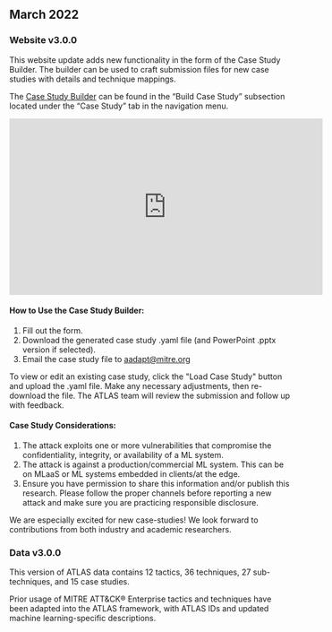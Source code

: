 ## March 2022


### Website v3.0.0

This website update adds new functionality in the form of the Case Study Builder. The builder can be used to craft submission files for new case studies with details and technique mappings.

The [Case Study Builder](https://atlas.mitre.org/studies/create) can be found in the “Build Case Study” subsection located under the “Case Study” tab in the navigation menu.

<iframe width="560" height="315" src="https://www.youtube-nocookie.com/embed/Np_ip14YJGg" title="YouTube video player" frameborder="0" allow="accelerometer; autoplay; clipboard-write; encrypted-media; gyroscope; picture-in-picture" allowfullscreen></iframe>


#### How to Use the Case Study Builder:

1.	Fill out the form.
2.	Download the generated case study .yaml file (and PowerPoint .pptx version if selected).
3.	Email the case study file to aadapt@mitre.org

To view or edit an existing case study, click the "Load Case Study" button and upload the .yaml file. Make any necessary adjustments, then re-download the file. The ATLAS team will review the submission and follow up with feedback.


#### Case Study Considerations:

1.	The attack exploits one or more vulnerabilities that compromise the confidentiality, integrity, or availability of a ML system.
2.	The attack is against a production/commercial ML system. This can be on MLaaS or ML systems embedded in clients/at the edge.
3.	Ensure you have permission to share this information and/or publish this research. Please follow the proper channels before reporting a new attack and make sure you are practicing responsible disclosure.

We are especially excited for new case-studies! We look forward to contributions from both industry and academic researchers.


### Data v3.0.0

This version of ATLAS data contains 12 tactics, 36 techniques, 27 sub-techniques, and 15 case studies.

Prior usage of MITRE ATT&CK&reg; Enterprise tactics and techniques have been adapted into the ATLAS framework, with ATLAS IDs and updated machine learning-specific descriptions.
